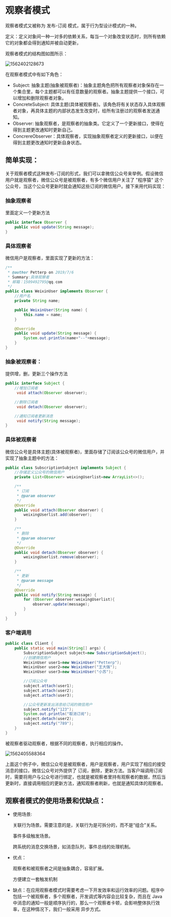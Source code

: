 # 观察者模式

观察者模式又被称为 发布-订阅 模式，属于行为型设计模式的一种。

定义：定义对象间一种一对多的依赖关系，每当一个对象改变状态时，则所有依赖它的对象都会得到通知并被自动更新，

观察者模式的结构图如图所示：

![1562402128673](E:\Android_NoteBook\Android_NoteBook\assets\1562402128673.png)

在观察者模式中有如下角色：

- Subject: 抽象主题(抽象被观察者)：抽象主题角色把所有观察者对象保存在一个集合里，每个主题都可以有任意数量的观察者。抽象主题提供一个接口，可以增加和删除观察者对象。
- ConcreteSubject: 具体主题(具体被观察者)。该角色将有关状态存入具体观察者对象，再具体主题的内部状态发生改变时，给所有注册过的观察者发送通知。
- Observer: 抽象观察者，是观察者的抽象类。它定义了一个更新接口，使得在得到主题更改通知时更新自己。
- ConcrereObserver：具体观察者，实现抽象观察者定义的更新接口，以便在得到主题更改通知时更新自身状态。

## 简单实现：

关于观察者模式这种发布-订阅的形式，我们可以拿微信公众号来举例。假设微信用户就是观察者，微信公众号是被观察者，有多个微信用户关注了 "程序猿" 这个公众号，当这个公众号更新时就会通知这些订阅的微信用户。接下来用代码实现：

### 抽象观察者

里面定义一个更新方法

```java
public interface Observer {
    public void update(String message);
}
```

### 具体观察者

微信用户是观察者，里面实现了更新的方法：

```java
/**
 * @author Petterp on 2019/7/6
 * Summary:具体观察者
 * 邮箱：1509492795@qq.com
 */
public class WeixinUser implements Observer {
    //用户名
    private String name;

    public WeixinUser(String name) {
        this.name = name;
    }

    @Override
    public void update(String message) {
        System.out.println(name+"--"+message);
    }
}
```

### 抽象被观察者：

提供增，删，更新三个操作方法

```java
public interface Subject {
    //增加订阅者
     void attach(Observer observer);

    //删除订阅者
     void detach(Observer observer);

    //通知订阅者更新消息
     void notify(String message);
}
```

### 具体被观察者

微信公众号是具体主题(具体被观察者)，里面存储了订阅该公众号的微信用户，并实现了抽象主题中的方法：

```java
public class SubscriptionSubject implements Subject {
    //存储定义公众号的微信用户
    private List<Observer> weixingUserlist=new ArrayList<>();

    /**
     * 订阅
     * @param observer
     */
    @Override
    public void attach(Observer observer) {
        weixingUserlist.add(observer);
    }

    /**
     * 删除
     * @param observer
     */
    @Override
    public void detach(Observer observer) {
        weixingUserlist.remove(observer);
    }

    /**
     * 更新
     * @param message
     */
    @Override
    public void notify(String message) {
        for (Observer observer:weixingUserlist){
            observer.update(message);
        }
    }
}
```

### 客户端调用

```java
public class Client {
    public static void main(String[] args) {
        SubscriptionSubject subject=new SubscriptionSubject();
        //创建微信用户
        WeixinUser user1=new WeixinUser("Petterp");
        WeixinUser user2=new WeixinUser("王大强");
        WeixinUser user3=new WeixinUser("小苏");

        //订阅公众号
        subject.attach(user1);
        subject.attach(user2);
        subject.attach(user3);

        //公众号更新发出消息给订阅的微信用户
        subject.notify("123");
        System.out.println("取消订阅");
        subject.detach(user2);
        subject.notify("789");
    }
}
```

被观察者驱动观察者，根据不同的观察者，执行相应的操作。

![1562405588364](http://ww3.sinaimg.cn/large/006tNc79ly1g4w14p52jrj30bv081dg2.jpg)

上面这个例子中，微信公众号是被观察者，用户是观察者，用户实现了相应的接受消息的接口，微信公众号对外提供了 订阅，删除，更新方法。当客户端调用订阅时，需要将用户与公众号进行绑定，也就是被观察者里持有观察者的数据，然后当更新时，直接调用相应的更新方法，通知观察者刷新，也就是通知具体的观察者。

## 观察者模式的使用场景和优缺点：

- 使用场景:

  关联行为场景。需要注意的是，关联行为是可拆分的，而不是“组合”关系。

  事件多级触发场景。

  跨系统的消息交换场景，如消息队列，事件总线的处理机制。

- 优点：

  观察者和被观察者之间是抽象耦合，容易扩展。

  方便建立一套触发机制

- 缺点：在应用观察者模式时需要考虑一下开发效率和运行效率的问题。程序中包括一个被观察者，多个观察者，开发调式等内容会比较复杂，而且在 Java 中消息的通知一般是顺序执行的，那么一个观察者卡顿，会影响整体执行效率，在这种情况下，我们一般采用 异步方式。

